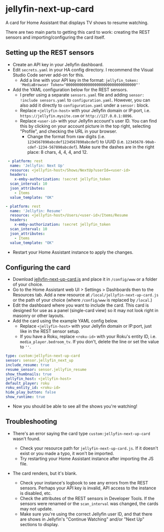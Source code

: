 # jellyfin-next-up-card
A card for Home Assistant that displays TV shows to resume watching.

There are two main parts to getting this card to work: creating the REST sensors and importing/configuring the card itself.

## Setting up the REST sensors
- Create an API key in your Jellyfin dashboard.
- Edit `secrets.yaml` in your HA config directory. I recommend the Visual Studio Code server add-on for this.
  - Add a line with your API key in the format: `jellyfin_token: 'MediaBrowser Token="00000000000000000000000000000000"'`
- Add the YAML configuration below for the REST sensors.
  - I prefer using a separate `sensors.yaml` file and adding `sensor: !include sensors.yaml` to `configuration.yaml`. However, you can also add it directly to `configuration.yaml` under a `sensor:` block.
  - Replace `<jellyfin-host>` with your Jellyfin domain or IP:port, i.e. `https://jellyfin.mysite.com` or `http://127.0.0.1:8096`.
  - Replace `<user-id>` with your Jellyfin account's user ID. You can find this by clicking on your account picture in the top right, selecting "Profile", and checking the URL in your browser.
    - Change the format from raw digits (i.e. `1234567890abcdef1234567890abcdef`) to UUID (i.e. `12345678-90ab-cdef-1234-567890abcdef`). Make sure the dashes are in the right place: 8 chars, 4, 4, 4, and 12.
```yaml
 - platform: rest
  name: 'Jellyfin: Next Up'
  resource: <jellyfin-host>/Shows/NextUp?userId=<user-id>
  headers:
    x-emby-authorization: !secret jellyfin_token
  scan_interval: 10
  json_attributes:
    - Items
  value_template: "OK"

- platform: rest
  name: 'Jellyfin: Resume'
  resource: <jellyfin-host>/Users/<user-id>/Items/Resume
  headers:
    x-emby-authorization: !secret jellyfin_token
  scan_interval: 10
  json_attributes:
    - Items
  value_template: "OK"
```

- Restart your Home Assistant instance to apply the changes.

## Configuring the card
- Download [jellyfin-next-up-card.js](/jellyfin-next-up-card.js) and place it in `/config/www` or a folder of your choice.
- Go to the Home Assistant web UI > Settings > Dashboards then to the Resources tab. Add a new resource at `/local/jellyfin-next-up-card.js` or the path of your choice (where `/config/www` is replaced by `/local`.)
- Edit the dashboard where you want to include the card. This card is designed for use as a panel (single-card view) so it may not look right in masonry or other layouts.
- Add the card using the example YAML config below.
  - Replace `<jellyfin-host>` with your Jellyfin domain or IP:port, just like in the REST sensor setup.
  - If you have a Roku, replace `<roku-id>` with your Roku's entity ID, i.e. `media_player.bedroom_tv`. If you don't, delete the line or set the value to `''`.

```yaml
type: custom:jellyfin-next-up-card
sensor: sensor.jellyfin_next_up
include_resume: true
resume_sensor: sensor.jellyfin_resume
show_thumbnails: true
jellyfin_host: <jellyfin-host>
default_player: roku
roku_entity_id: <roku-id>
hide_play_button: false
show_runtime: true
```

- Now you should be able to see all the shows you're watching!

## Troubleshooting

- There's an error saying the card type `custom:jellyfin-next-up-card` wasn't found.
  - Check your resource path for `jellyfin-next-up-card.js`. If it doesn't exist or you made a typo, it won't be imported.
  - Try restarting your Home Assistant instance after importing the JS file.

- The card renders, but it's blank.
  - Check your instance's logbook to see any errors from the REST sensors. Perhaps your API key is invalid, API access to the instance is disabled, etc.
  - Check the attributes of the REST sensors in Developer Tools. If the sensors were renamed or the `scan_interval` was changed, the cards may not update.
  - Make sure you're using the correct Jellyfin user ID, and that there are shows in Jellyfin's "Continue Watching" and/or "Next Up" sections to display.
